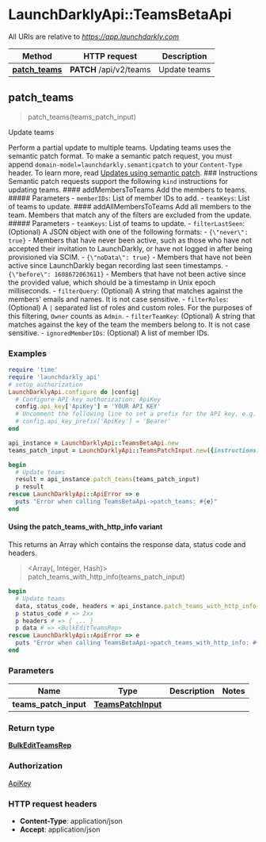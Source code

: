# LaunchDarklyApi::TeamsBetaApi

All URIs are relative to *https://app.launchdarkly.com*

| Method | HTTP request | Description |
| ------ | ------------ | ----------- |
| [**patch_teams**](TeamsBetaApi.md#patch_teams) | **PATCH** /api/v2/teams | Update teams |


## patch_teams

> <BulkEditTeamsRep> patch_teams(teams_patch_input)

Update teams

Perform a partial update to multiple teams. Updating teams uses the semantic patch format.  To make a semantic patch request, you must append `domain-model=launchdarkly.semanticpatch` to your `Content-Type` header. To learn more, read [Updates using semantic patch](/reference#updates-using-semantic-patch).  ### Instructions  Semantic patch requests support the following `kind` instructions for updating teams.  #### addMembersToTeams  Add the members to teams.  ##### Parameters  - `memberIDs`: List of member IDs to add. - `teamKeys`: List of teams to update.  #### addAllMembersToTeams  Add all members to the team. Members that match any of the filters are excluded from the update.  ##### Parameters  - `teamKeys`: List of teams to update. - `filterLastSeen`: (Optional) A JSON object with one of the following formats:   - `{\"never\": true}` - Members that have never been active, such as those who have not accepted their invitation to LaunchDarkly, or have not logged in after being provisioned via SCIM.   - `{\"noData\": true}` - Members that have not been active since LaunchDarkly began recording last seen timestamps.   - `{\"before\": 1608672063611}` - Members that have not been active since the provided value, which should be a timestamp in Unix epoch milliseconds. - `filterQuery`: (Optional) A string that matches against the members' emails and names. It is not case sensitive. - `filterRoles`: (Optional) A `|` separated list of roles and custom roles. For the purposes of this filtering, `Owner` counts as `Admin`. - `filterTeamKey`: (Optional) A string that matches against the key of the team the members belong to. It is not case sensitive. - `ignoredMemberIDs`: (Optional) A list of member IDs. 

### Examples

```ruby
require 'time'
require 'launchdarkly_api'
# setup authorization
LaunchDarklyApi.configure do |config|
  # Configure API key authorization: ApiKey
  config.api_key['ApiKey'] = 'YOUR API KEY'
  # Uncomment the following line to set a prefix for the API key, e.g. 'Bearer' (defaults to nil)
  # config.api_key_prefix['ApiKey'] = 'Bearer'
end

api_instance = LaunchDarklyApi::TeamsBetaApi.new
teams_patch_input = LaunchDarklyApi::TeamsPatchInput.new({instructions: [{ key: 3.56}]}) # TeamsPatchInput | 

begin
  # Update teams
  result = api_instance.patch_teams(teams_patch_input)
  p result
rescue LaunchDarklyApi::ApiError => e
  puts "Error when calling TeamsBetaApi->patch_teams: #{e}"
end
```

#### Using the patch_teams_with_http_info variant

This returns an Array which contains the response data, status code and headers.

> <Array(<BulkEditTeamsRep>, Integer, Hash)> patch_teams_with_http_info(teams_patch_input)

```ruby
begin
  # Update teams
  data, status_code, headers = api_instance.patch_teams_with_http_info(teams_patch_input)
  p status_code # => 2xx
  p headers # => { ... }
  p data # => <BulkEditTeamsRep>
rescue LaunchDarklyApi::ApiError => e
  puts "Error when calling TeamsBetaApi->patch_teams_with_http_info: #{e}"
end
```

### Parameters

| Name | Type | Description | Notes |
| ---- | ---- | ----------- | ----- |
| **teams_patch_input** | [**TeamsPatchInput**](TeamsPatchInput.md) |  |  |

### Return type

[**BulkEditTeamsRep**](BulkEditTeamsRep.md)

### Authorization

[ApiKey](../README.md#ApiKey)

### HTTP request headers

- **Content-Type**: application/json
- **Accept**: application/json


